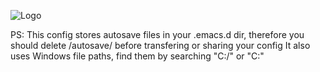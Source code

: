 ![Logo](https://github.com/BlueIncog/Lambdacs/assets/53572359/dbc6717c-2676-4683-a5bf-c9623ea87912)

PS: This config stores autosave files in your .emacs.d dir, therefore you should delete /autosave/ before transfering or sharing your config
It also uses Windows file paths, find them by searching "C:/" or "C:\"